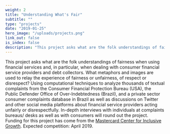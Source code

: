 ```yaml
---
weight: 2
title: "Understanding What's Fair"
subtitle: ""
type: "projects"
date: "2019-01-25"
hero_image: "/uploads/projects.png"
link_out: false
is_index: false
description: "This project asks what are the folk understandings of fairness when using financial services and, in particular, when dealing with consumer financial service providers and debt collectors. What metaphors and images are used to relay the experience of fairness or unfairness, of respect or disrespect? Using computational techniques to analyze thousands of textual complaints from the Consumer Financial Protection Bureau (USA), the Public Defender Office of Over-Indebtedness (Brazil), and a private sector consumer complaints database in Brazil as well as discussions on Twitter and other social media platforms about financial service providers acting unfairly or disrespectfully. In-depth interviews with individuals at complaints bureaus/ desks as well as with consumers will round out the project. Funding for this project has come from the <a href='https://mastercardcenter.org/' target='_blank'>Mastercard Center for Inclusive Growth</a>. Expected competition: April 2019."
---
```


This project asks what are the folk understandings of fairness when using financial services and, in particular, when dealing with consumer financial service providers and debt collectors. What metaphors and images are used to relay the experience of fairness or unfairness, of respect or disrespect? Using computational techniques to analyze thousands of textual complaints from the Consumer Financial Protection Bureau (USA), the Public Defender Office of Over-Indebtedness (Brazil), and a private sector consumer complaints database in Brazil as well as discussions on Twitter and other social media platforms about financial service providers acting unfairly or disrespectfully. In-depth interviews with individuals at complaints bureaus/ desks as well as with consumers will round out the project. Funding for this project has come from the [Mastercard Center for Inclusive Growth](https://mastercardcenter.org/). Expected competition: April 2019.
